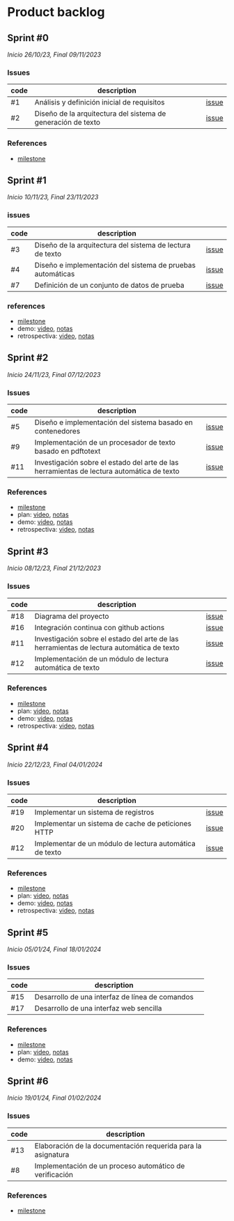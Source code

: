 # Product backlog

## Sprint #0

*Inicio 26/10/23, Final 09/11/2023*

### Issues

| code | description                                                  |                                                                                             |
|------|--------------------------------------------------------------|---------------------------------------------------------------------------------------------|
| #1   | Análisis y definición inicial de requisitos                  | [issue](https://github.com/desarrolla2/viu_47_proyecto_de_ingenieria_del_software/issues/1) |
| #2   | Diseño de la arquitectura del sistema de generación de texto | [issue](https://github.com/desarrolla2/viu_47_proyecto_de_ingenieria_del_software/issues/2) |

### References

* [milestone](https://github.com/desarrolla2/viu_47_proyecto_de_ingenieria_del_software/milestone/1)

## Sprint #1

*Inicio 10/11/23, Final 23/11/2023*

### issues

| code | description                                                |                                                                                             |
|------|------------------------------------------------------------|---------------------------------------------------------------------------------------------|
| #3   | Diseño de la arquitectura del sistema de lectura de texto  | [issue](https://github.com/desarrolla2/viu_47_proyecto_de_ingenieria_del_software/issues/3) |
| #4   | Diseño e implementación del sistema de pruebas automáticas | [issue](https://github.com/desarrolla2/viu_47_proyecto_de_ingenieria_del_software/issues/4) |
| #7   | Definición de un conjunto de datos de prueba               | [issue](https://github.com/desarrolla2/viu_47_proyecto_de_ingenieria_del_software/issues/7) |

### references

* [milestone](https://github.com/desarrolla2/viu_47_proyecto_de_ingenieria_del_software/milestone/2)
* demo: [video](https://youtu.be/BBw-5vUW-qg), [notas](sprint_1/demo.md)
* retrospectiva: [video](https://youtu.be/147mgtOAKNk), [notas](sprint_1/retrospective.md)

## Sprint #2

*Inicio 24/11/23, Final 07/12/2023*

### Issues

| code | description                                                                               |                                                                                              |
|------|-------------------------------------------------------------------------------------------|----------------------------------------------------------------------------------------------|
| #5   | Diseño e implementación del sistema basado en contenedores                                | [issue](https://github.com/desarrolla2/viu_47_proyecto_de_ingenieria_del_software/issues/5)  |
| #9   | Implementación de un procesador de texto basado en pdftotext                              | [issue](https://github.com/desarrolla2/viu_47_proyecto_de_ingenieria_del_software/issues/9)  |
| #11  | Investigación sobre el estado del arte de las herramientas de lectura automática de texto | [issue](https://github.com/desarrolla2/viu_47_proyecto_de_ingenieria_del_software/issues/11) |

### References

* [milestone](https://github.com/desarrolla2/viu_47_proyecto_de_ingenieria_del_software/milestone/3)
* plan: [video](https://youtu.be/lnvkIOcW5Pc), [notas](sprint_2/plan.md)
* demo: [video](https://youtu.be/j9hRxg8sHDc), [notas](sprint_2/demo.md)
* retrospectiva: [video](https://youtu.be/nJFgek1ibr4), [notas](sprint_2/retrospective.md)

## Sprint #3

*Inicio 08/12/23, Final 21/12/2023*

### Issues

| code | description                                                                               |                                                                                              |
|------|-------------------------------------------------------------------------------------------|----------------------------------------------------------------------------------------------|
| #18  | Diagrama del proyecto                                                                     | [issue](https://github.com/desarrolla2/viu_47_proyecto_de_ingenieria_del_software/issues/18) |
| #16  | Integración continua con github actions                                                   | [issue](https://github.com/desarrolla2/viu_47_proyecto_de_ingenieria_del_software/issues/16) |
| #11  | Investigación sobre el estado del arte de las herramientas de lectura automática de texto | [issue](https://github.com/desarrolla2/viu_47_proyecto_de_ingenieria_del_software/issues/11) |
| #12  | Implementación de un módulo de lectura automática de texto                                | [issue](https://github.com/desarrolla2/viu_47_proyecto_de_ingenieria_del_software/issues/12) |

### References

* [milestone](https://github.com/desarrolla2/viu_47_proyecto_de_ingenieria_del_software/milestone/4)
* plan: [video](https://youtu.be/V_sAufMEgDI), [notas](sprint_3/plan.md)
* demo: [video](https://youtu.be/U2yilI_bNGU), [notas](sprint_3/demo.md)
* retrospectiva: [video](https://youtu.be/4sjOyIYCEzc), [notas](sprint_3/retrospective.md)

## Sprint #4

*Inicio 22/12/23, Final 04/01/2024*

### Issues

| code | description                                             |                                                                                              |
|------|---------------------------------------------------------|----------------------------------------------------------------------------------------------|
| #19  | Implementar un sistema de registros                     | [issue](https://github.com/desarrolla2/viu_47_proyecto_de_ingenieria_del_software/issues/19) |
| #20  | Implementar un sistema de cache de peticiones HTTP      | [issue](https://github.com/desarrolla2/viu_47_proyecto_de_ingenieria_del_software/issues/20) |
| #12  | Implementar de un módulo de lectura automática de texto | [issue](https://github.com/desarrolla2/viu_47_proyecto_de_ingenieria_del_software/issues/12) |

### References

* [milestone](https://github.com/desarrolla2/viu_47_proyecto_de_ingenieria_del_software/milestone/5)
* plan: [video](https://youtu.be/ZSU2u2kAsHQ), [notas](sprint_4/plan.md)
* demo: [video](https://youtu.be/C5ynrUXmZBc), [notas](sprint_4/demo.md)
* retrospectiva: [video](https://youtu.be/_ijLWTfuC8c), [notas](sprint_4/retrospective.md)

## Sprint #5

*Inicio 05/01/24, Final 18/01/2024*

### Issues

| code | description                                     |                                                                                             |
|------|-------------------------------------------------|---------------------------------------------------------------------------------------------|
| #15  | Desarrollo de una interfaz de línea de comandos |                                                                                             |
| #17  | Desarrollo de una interfaz web sencilla         |                                                                                             |

### References

* [milestone](https://github.com/desarrolla2/viu_47_proyecto_de_ingenieria_del_software/milestone/6)
* plan: [video](https://youtu.be/VbQfdDhFUTA), [notas](sprint_5/plan.md)
* demo: [video](https://youtu.be/saLs0HfclGA), [notas](sprint_5/demo.md)

## Sprint #6

*Inicio 19/01/24, Final 01/02/2024*

### Issues

| code | description                                                  |                                                                                             |
|------|--------------------------------------------------------------|---------------------------------------------------------------------------------------------|
| #13  | Elaboración de la documentación requerida para la asignatura |                                                                                             |
| #8   | Implementación de un proceso automático de verificación      |                                                                                             |

### References

* [milestone](https://github.com/desarrolla2/viu_47_proyecto_de_ingenieria_del_software/milestone/7)
